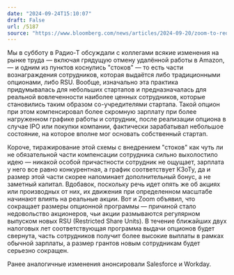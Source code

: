 ```yaml
---
date: "2024-09-24T15:10:07"
draft: False
url: /5187
source: "https://www.bloomberg.com/news/articles/2024-09-20/zoom-to-reduce-stock-based-compensation-joining-salesforce-workday"
---
```


Мы в субботу в Радио-Т обсуждали с коллегами всякие изменения на рынке труда — включая грядущую отмену удалённой работы в Amazon, — и одним из пунктов коснулись "стоков" — то есть части вознаграждения сотрудников, которая выдаётся либо традиционными опционами, либо RSU. Вообще, изначально эта практика придумывалась для небольших стартапов и предназначалась для реальной вовлеченности наиболее ценных сотрудников, которые становились таким образом со-учредителями стартапа. Такой опцион при этом компенсировал более скромную зарплату при более нагруженном графике работы и сотрудник, после реализации опциона в случае IPO или покупки компании, фактически зарабатывал небольшое состояние, на которое вполне мог основать собственный стартап.

Короче, тиражирование этой схемы с внедрением "стоков" как чуть ли не обязательной части компенсации сотрудника сильно выхолостило идею — никакой особой причастности сотрудник не ощущает, зарплата у него все равно конкурентная, а график соответствует КЗоТу, да и размер этой части скорее напоминает дополнительный бонус, а не заметный капитал. Вдобавок, поскольку речь идет опять же об акциях или производных от них, их движения при определенном масштабе начинают влиять на реальные акции. Вот и Zoom объявил, что сокращает размеры опционной программы — причиной стало недовольство акционеров, чьи акции размываются регулярном выпуском новых RSU (Restricted Share Units). В течение ближайших двух налоговых лет соответствующая программа выдачи опционов будет свернута, часть сотрудников получит более высокие выплаты в рамках обычной зарплаты, а размер грантов новым сотрудникам будет серьезно сокращен.

Ранее аналогичные изменения анонсировали Salesforce и Workday.
